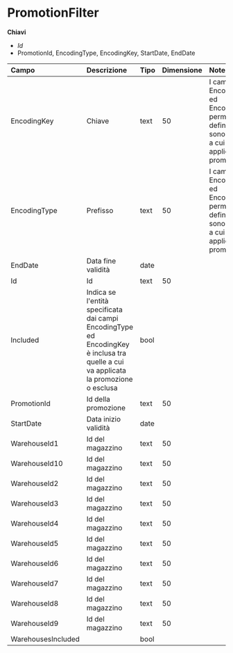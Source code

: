# PromotionFilter

  
 **Chiavi**

* _Id_
* PromotionId, EncodingType, EncodingKey, StartDate, EndDate

| Campo | Descrizione | Tipo | Dimensione | Note |
| :--- | :--- | :--- | :--- | :--- |
| EncodingKey | Chiave | text | 50 | I campi EncodingType ed EncodingKey permettono di definire quali sono le entità a cui va applicata la promozione |
| EncodingType | Prefisso | text | 50 | I campi EncodingType ed EncodingKey permettono di definire quali sono le entità a cui va applicata la promozione |
| EndDate | Data fine validità | date |  |  |
| Id | Id | text | 50 |  |
| Included | Indica se l'entità specificata dai campi EncodingType ed EncodingKey è inclusa tra quelle a cui va applicata la promozione o esclusa | bool |  |  |
| PromotionId | Id della promozione | text | 50 |  |
| StartDate | Data inizio validità | date |  |  |
| WarehouseId1 | Id del magazzino | text | 50 |  |
| WarehouseId10 | Id del magazzino | text | 50 |  |
| WarehouseId2 | Id del magazzino | text | 50 |  |
| WarehouseId3 | Id del magazzino | text | 50 |  |
| WarehouseId4 | Id del magazzino | text | 50 |  |
| WarehouseId5 | Id del magazzino | text | 50 |  |
| WarehouseId6 | Id del magazzino | text | 50 |  |
| WarehouseId7 | Id del magazzino | text | 50 |  |
| WarehouseId8 | Id del magazzino | text | 50 |  |
| WarehouseId9 | Id del magazzino | text | 50 |  |
| WarehousesIncluded |  | bool |  |  |

